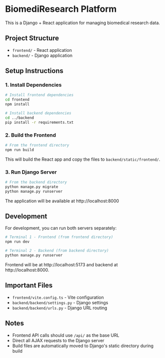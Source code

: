 
# BiomediResearch Platform

This is a Django + React application for managing biomedical research data.

## Project Structure

- `frontend/` - React application
- `backend/` - Django application

## Setup Instructions

### 1. Install Dependencies

```bash
# Install frontend dependencies
cd frontend
npm install

# Install backend dependencies
cd ../backend
pip install -r requirements.txt
```

### 2. Build the Frontend

```bash
# From the frontend directory
npm run build
```
This will build the React app and copy the files to `backend/static/frontend/`.

### 3. Run Django Server

```bash
# From the backend directory
python manage.py migrate
python manage.py runserver
```

The application will be available at http://localhost:8000

## Development

For development, you can run both servers separately:

```bash
# Terminal 1 - Frontend (from frontend directory)
npm run dev

# Terminal 2 - Backend (from backend directory)
python manage.py runserver
```

Frontend will be at http://localhost:5173 and backend at http://localhost:8000.

## Important Files

- `frontend/vite.config.ts` - Vite configuration
- `backend/backend/settings.py` - Django settings
- `backend/backend/urls.py` - Django URL routing

## Notes

- Frontend API calls should use `/api/` as the base URL
- Direct all AJAX requests to the Django server
- Build files are automatically moved to Django's static directory during build
